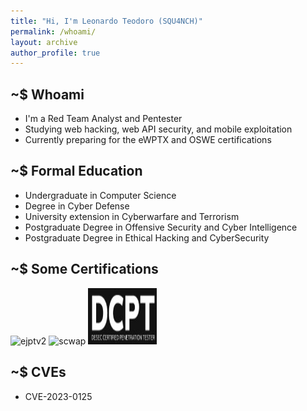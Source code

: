 ```yaml
---
title: "Hi, I'm Leonardo Teodoro (SQU4NCH)"
permalink: /whoami/
layout: archive
author_profile: true
---
```


## ~$ Whoami

- I'm a Red Team Analyst and Pentester
- Studying web hacking, web API security, and mobile exploitation
- Currently preparing for the eWPTX and OSWE certifications

## ~$ Formal Education
- Undergraduate in Computer Science
- Degree in Cyber Defense
- University extension in Cyberwarfare and Terrorism
- Postgraduate Degree in Offensive Security and Cyber Intelligence
- Postgraduate Degree in Ethical Hacking and CyberSecurity

## ~$ Some Certifications
<p align="left">
    <img src="https://security.ine.com/wp-content/uploads/2023/08/eJPT-1.png" alt="ejptv2" width="80" height="80"/>
    <img src="https://sec4us.com.br/static/images/logo-scwap.png" alt="scwap" width="90" height="90"/> 
    <img src="/assets/images/main/dcpt-logo.png" alt="dcpt" width="110" height="90"/> 
</p>

## ~$ CVEs
- CVE-2023-0125